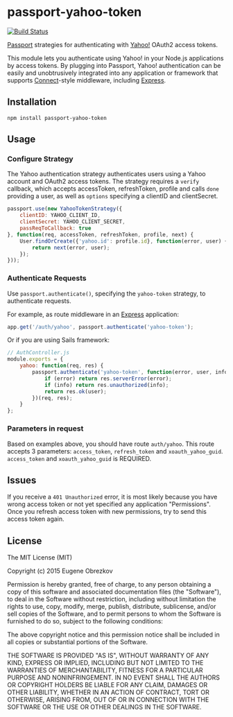 # passport-yahoo-token

[![Build Status](https://travis-ci.org/ghaiklor/passport-yahoo-token.svg?branch=master)](https://travis-ci.org/ghaiklor/passport-yahoo-token)

[Passport](http://passportjs.org/) strategies for authenticating with [Yahoo!](http://www.yahoo.com/) OAuth2 access tokens.

This module lets you authenticate using Yahoo! in your Node.js applications by access tokens.
By plugging into Passport, Yahoo! authentication can be easily and unobtrusively integrated into any application or framework that supports [Connect](http://www.senchalabs.org/connect/)-style middleware, including [Express](http://expressjs.com/).

## Installation

```shell
npm install passport-yahoo-token
```

## Usage

### Configure Strategy

The Yahoo authentication strategy authenticates users using a Yahoo account and OAuth2 access tokens.
The strategy requires a `verify` callback, which accepts accessToken, refreshToken, profile and calls `done` providing a user, as well as `options` specifying a clientID and clientSecret.

```javascript
passport.use(new YahooTokenStrategy({
    clientID: YAHOO_CLIENT_ID,
    clientSecret: YAHOO_CLIENT_SECRET,
    passReqToCallback: true
}, function(req, accessToken, refreshToken, profile, next) {
    User.findOrCreate({'yahoo.id': profile.id}, function(error, user) {
        return next(error, user);
    });
}));
```

### Authenticate Requests

Use `passport.authenticate()`, specifying the `yahoo-token` strategy, to authenticate requests.

For example, as route middleware in an [Express](http://expressjs.com/) application:

```javascript
app.get('/auth/yahoo', passport.authenticate('yahoo-token');
```

Or if you are using Sails framework:

```javascript
// AuthController.js
module.exports = {
    yahoo: function(req, res) {
        passport.authenticate('yahoo-token', function(error, user, info) {
            if (error) return res.serverError(error);
            if (info) return res.unauthorized(info);
            return res.ok(user);
        })(req, res);
    }
};
```

### Parameters in request

Based on examples above, you should have route `auth/yahoo`.
This route accepts 3 parameters: `access_token`, `refresh_token` and `xoauth_yahoo_guid`.
`access_token` and `xoauth_yahoo_guid` is REQUIRED.

## Issues

If you receive a `401 Unauthorized` error, it is most likely because you have wrong access token or not yet specified any application "Permissions".
Once you refresh access token with new permissions, try to send this access token again.

## License

The MIT License (MIT)

Copyright (c) 2015 Eugene Obrezkov

Permission is hereby granted, free of charge, to any person obtaining a copy
of this software and associated documentation files (the "Software"), to deal
in the Software without restriction, including without limitation the rights
to use, copy, modify, merge, publish, distribute, sublicense, and/or sell
copies of the Software, and to permit persons to whom the Software is
furnished to do so, subject to the following conditions:

The above copyright notice and this permission notice shall be included in all
copies or substantial portions of the Software.

THE SOFTWARE IS PROVIDED "AS IS", WITHOUT WARRANTY OF ANY KIND, EXPRESS OR
IMPLIED, INCLUDING BUT NOT LIMITED TO THE WARRANTIES OF MERCHANTABILITY,
FITNESS FOR A PARTICULAR PURPOSE AND NONINFRINGEMENT. IN NO EVENT SHALL THE
AUTHORS OR COPYRIGHT HOLDERS BE LIABLE FOR ANY CLAIM, DAMAGES OR OTHER
LIABILITY, WHETHER IN AN ACTION OF CONTRACT, TORT OR OTHERWISE, ARISING FROM,
OUT OF OR IN CONNECTION WITH THE SOFTWARE OR THE USE OR OTHER DEALINGS IN THE
SOFTWARE.
